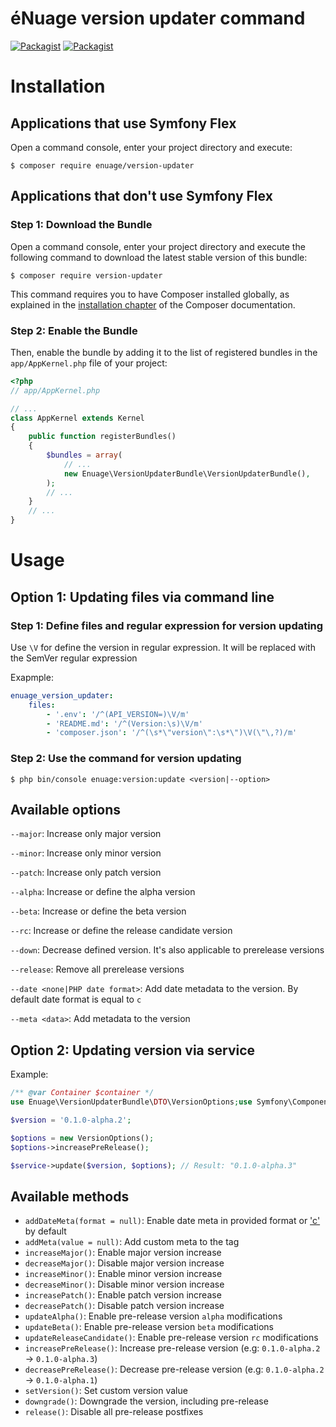 éNuage version updater command
=======================

[![Packagist](https://img.shields.io/packagist/v/enuage/version-updater.svg)](https://packagist.org/packages/enuage/version-updater)
[![Packagist](https://img.shields.io/packagist/l/enuage/version-updater.svg)](https://packagist.org/packages/enuage/version-updater)

Installation
============

Applications that use Symfony Flex
----------------------------------

Open a command console, enter your project directory and execute:

```console
$ composer require enuage/version-updater
```

Applications that don't use Symfony Flex
----------------------------------------

### Step 1: Download the Bundle

Open a command console, enter your project directory and execute the
following command to download the latest stable version of this bundle:

```console
$ composer require version-updater
```

This command requires you to have Composer installed globally, as explained
in the [installation chapter](https://getcomposer.org/doc/00-intro.md)
of the Composer documentation.

### Step 2: Enable the Bundle

Then, enable the bundle by adding it to the list of registered bundles
in the `app/AppKernel.php` file of your project:

```php
<?php
// app/AppKernel.php

// ...
class AppKernel extends Kernel
{
    public function registerBundles()
    {
        $bundles = array(
            // ...
            new Enuage\VersionUpdaterBundle\VersionUpdaterBundle(),
        );
        // ...
    }
    // ...
}
```

Usage
=====

## Option 1: Updating files via command line

### Step 1: Define files and regular expression for version updating

Use `\V` for define the version in regular expression. It will be replaced with the SemVer regular expression

Exapmple:

```yml
enuage_version_updater:
    files:
        - '.env': '/^(API_VERSION=)\V/m'
        - 'README.md': '/^(Version:\s)\V/m'
        - 'composer.json': '/^(\s*\"version\":\s*\")\V(\"\,?)/m'
```

### Step 2: Use the command for version updating

```
$ php bin/console enuage:version:update <version|--option>
```

Available options
-----------------

`--major`: Increase only major version

`--minor`: Increase only minor version

`--patch`: Increase only patch version

`--alpha`: Increase or define the alpha version

`--beta`: Increase or define the beta version

`--rc`: Increase or define the release candidate version

`--down`: Decrease defined version. It's also applicable to prerelease versions

`--release`: Remove all prerelease versions

`--date <none|PHP date format>`: Add date metadata to the version. By default date format is equal to `c`

`--meta <data>`: Add metadata to the version

## Option 2: Updating version via service

Example:

```php
/** @var Container $container */
use Enuage\VersionUpdaterBundle\DTO\VersionOptions;use Symfony\Component\DependencyInjection\Container;$service = $container->get('enuage.version.service');

$version = '0.1.0-alpha.2';

$options = new VersionOptions();
$options->increasePreRelease();

$service->update($version, $options); // Result: "0.1.0-alpha.3"
```

Available methods
-----------------

- `addDateMeta(format = null)`: Enable date meta in provided format or ['c'][1] by default
- `addMeta(value = null)`: Add custom meta to the tag
- `increaseMajor()`: Enable major version increase
- `decreaseMajor()`: Disable major version increase
- `increaseMinor()`: Enable minor version increase
- `decreaseMinor()`: Disable minor version increase
- `increasePatch()`: Enable patch version increase
- `decreasePatch()`: Disable patch version increase
- `updateAlpha()`: Enable pre-release version `alpha` modifications
- `updateBeta()`: Enable pre-release version `beta` modifications
- `updateReleaseCandidate()`: Enable pre-release version `rc` modifications
- `increasePreRelease()`: Increase pre-release version  (e.g: `0.1.0-alpha.2` -> `0.1.0-alpha.3`)
- `decreasePreRelease()`: Decrease pre-release version (e.g: `0.1.0-alpha.2` -> `0.1.0-alpha.1`)
- `setVersion()`: Set custom version value
- `downgrade()`: Downgrade the version, including pre-release
- `release()`: Disable all pre-release postfixes

[1]: https://www.php.net/manual/en/function.date.php
